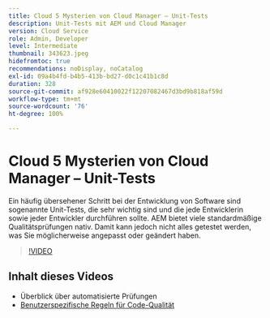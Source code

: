 ```yaml
---
title: Cloud 5 Mysterien von Cloud Manager – Unit-Tests
description: Unit-Tests mit AEM und Cloud Manager
version: Cloud Service
role: Admin, Developer
level: Intermediate
thumbnail: 343623.jpeg
hidefromtoc: true
recommendations: noDisplay, noCatalog
exl-id: 09a4b4fd-b4b5-413b-bd27-d0c1c41b1c8d
duration: 328
source-git-commit: af928e60410022f12207082467d3bd9b818af59d
workflow-type: tm+mt
source-wordcount: '76'
ht-degree: 100%

---
```


# Cloud 5 Mysterien von Cloud Manager – Unit-Tests

Ein häufig übersehener Schritt bei der Entwicklung von Software sind sogenannte Unit-Tests, die sehr wichtig sind und die jede Entwicklerin sowie jeder Entwickler durchführen sollte. AEM bietet viele standardmäßige Qualitätsprüfungen nativ. Damit kann jedoch nicht alles getestet werden, was Sie möglicherweise angepasst oder geändert haben.

>[!VIDEO](https://video.tv.adobe.com/v/343623?quality=12&learn=on)

## Inhalt dieses Videos

+ Überblick über automatisierte Prüfungen
+ [Benutzerspezifische Regeln für Code-Qualität](https://experienceleague.adobe.com/docs/experience-manager-cloud-service/content/implementing/using-cloud-manager/test-results/custom-code-quality-rules.html?lang=de)
